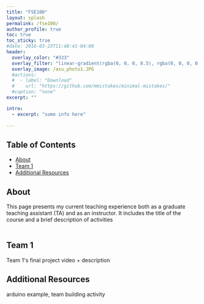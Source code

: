 ```yaml
---
title: "FSE100"
layout: splash
permalink: /fse100/
author_profile: true
toc: true
toc_sticky: true
#date: 2016-03-23T11:48:41-04:00
header:
  overlay_color: "#333"
  overlay_filter: "linear-gradient(rgba(0, 0, 0, 0.5), rgba(0, 0, 0, 0.5))"
  overlay_image: /asu_photo1.JPG
  #actions:
  #  - label: "Download"
  #    url: "https://github.com/mmistakes/minimal-mistakes/"
  #caption: "none"
excerpt: ""

intro: 
  - excerpt: "some info here"   
   
---
```


## Table of Contents
- [About](/fse100/#about)<br>
- [Team 1](/fse100/#team_1)<br>
- [Additional Resources](/fse100/#additional_resources)<br>

## About
This page presents my current teaching experience both as a graduate teaching assistant (TA) and as an instructor. It includes the title of the course and a brief description of activities<br><br>

## Team 1
Team 1's final project video + description

## Additional Resources
arduino example, team building activity
